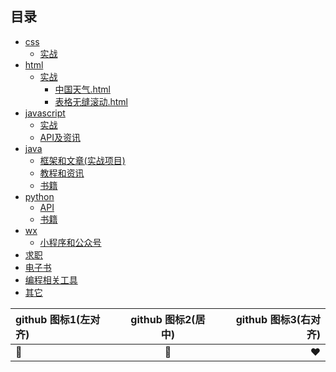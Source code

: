 
## 目录
* [css](./css "css")
  * [实战](./css/实战.md)
* [html](./html "html")
  * [实战](./html/实战.md)
      * [中国天气.html](./html/中国天气.html)
      * [表格无缝滚动.html](./html/表格无缝滚动.html)
* [javascript](./javascript "javascript")
  * [实战](./javascript/实战.md)
  * [API及资讯](./javascript/API及资讯.md)
* [java](./java "java")
  * [框架和文章(实战项目)](./java/框架和文章(实战项目).md)
  * [教程和资讯](./java/教程和资讯.md)
  * [书籍](./java/书籍.md)
* [python](./python "python")
  * [API](./python/API.md)
  * [书籍](./python/书籍.md)
* [wx](./wx "wx")
  * [小程序和公众号](./wx/小程序和公众号.md)
* [求职](./求职.md)
* [电子书](./电子书.md)
* [编程相关工具](./编程相关工具.md)
* [其它](./其它.md)
  
| github 图标1(左对齐) | github 图标2(居中) | github 图标3(右对齐)
| :------------------ | :---------------: | ---------------:
|  :blue_heart: |  :purple_heart: |  :heart:
